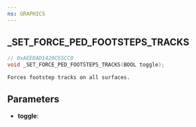 ```yaml
---
ns: GRAPHICS
---
```

## _SET_FORCE_PED_FOOTSTEPS_TRACKS

```c
// 0xAEEDAD1420C65CC0
void _SET_FORCE_PED_FOOTSTEPS_TRACKS(BOOL toggle);
```

```
Forces footstep tracks on all surfaces.  
```

## Parameters
* **toggle**: 

